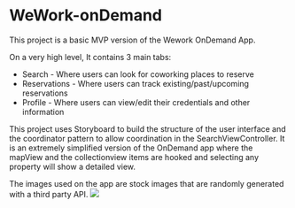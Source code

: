 # WeWork-onDemand

This project is a basic MVP version of the Wework OnDemand App. 

On a very high level, It contains 3 main tabs:
  - Search - Where users can look for coworking places to reserve
  - Reservations - Where users can track existing/past/upcoming reservations
  - Profile - Where users can view/edit their credentials and other information
  
This project uses Storyboard to build the structure of the user interface and the coordinator pattern to allow coordination in the SearchViewController.
It is an extremely simplified version of the OnDemand app where the mapView and the collectionview items are hooked and selecting any property will show a detailed view.


The images used on the app are stock images that are randomly generated with a third party API. 
![](ezgif-3-a0679dc3255f.gif)
